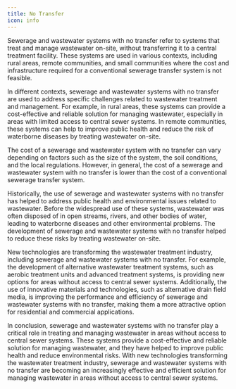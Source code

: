 ```yaml
---
title: No Transfer
icon: info
---
```


Sewerage and wastewater systems with no transfer refer to systems that treat and manage wastewater on-site, without transferring it to a central treatment facility. These systems are used in various contexts, including rural areas, remote communities, and small communities where the cost and infrastructure required for a conventional sewerage transfer system is not feasible.

In different contexts, sewerage and wastewater systems with no transfer are used to address specific challenges related to wastewater treatment and management. For example, in rural areas, these systems can provide a cost-effective and reliable solution for managing wastewater, especially in areas with limited access to central sewer systems. In remote communities, these systems can help to improve public health and reduce the risk of waterborne diseases by treating wastewater on-site.

The cost of a sewerage and wastewater system with no transfer can vary depending on factors such as the size of the system, the soil conditions, and the local regulations. However, in general, the cost of a sewerage and wastewater system with no transfer is lower than the cost of a conventional sewerage transfer system.

Historically, the use of sewerage and wastewater systems with no transfer has helped to address public health and environmental issues related to wastewater. Before the widespread use of these systems, wastewater was often disposed of in open streams, rivers, and other bodies of water, leading to waterborne diseases and other environmental problems. The development of sewerage and wastewater systems with no transfer helped to reduce these risks by treating wastewater on-site.

New technologies are transforming the wastewater treatment industry, including sewerage and wastewater systems with no transfer. For example, the development of alternative wastewater treatment systems, such as aerobic treatment units and advanced treatment systems, is providing new options for areas without access to central sewer systems. Additionally, the use of innovative materials and technologies, such as alternative drain field media, is improving the performance and efficiency of sewerage and wastewater systems with no transfer, making them a more attractive option for residential and commercial applications.

In conclusion, sewerage and wastewater systems with no transfer play a critical role in treating and managing wastewater in areas without access to central sewer systems. These systems provide a cost-effective and reliable solution for managing wastewater, and they have helped to improve public health and reduce environmental risks. With new technologies transforming the wastewater treatment industry, sewerage and wastewater systems with no transfer are becoming an increasingly effective and efficient solution for managing wastewater in areas without access to central sewer systems.
